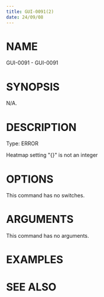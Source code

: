 ```yaml
---
title: GUI-0091(2)
date: 24/09/08
---
```


# NAME

GUI-0091 - GUI-0091

# SYNOPSIS

N/A.

# DESCRIPTION

Type: ERROR

Heatmap setting \"{}\" is not an integer

# OPTIONS

This command has no switches.

# ARGUMENTS

This command has no arguments.

# EXAMPLES

# SEE ALSO

